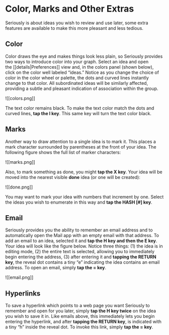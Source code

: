 # Color, Marks and Other Extras

Seriously is about ideas you wish to review and use later, some extra features are available to make this more pleasant and less tedious.

## Color

Color draws the eye and makes things look less plain, so Seriously provides two ways to introduce color into your graph. Select an idea and open the [[details|Preferences]] view and, in the colors panel (shown below), click on the color well labeled “ideas.” Notice as you change the choice of color in the color wheel or palette, the dots and curved lines instantly change to that color. All subordinated ideas will be similarly affected, providing a subtle and pleasant indication of association within the group.

![[colors.png]]

The text color remains black. To make the text color match the dots and curved lines, **tap the I key**. This same key will turn the text color black.

## Marks

Another way to draw attention to a single idea is to mark it. This places a mark character surrounded by parentheses at the front of your idea. The following figure shows the full list of marker characters:

![[marks.png]]

Also, to mark something as done, you might **tap the X key**. Your idea will be moved into the nearest visible **done** idea (or one will be created):

![[done.png]]

You may want to mark your idea with numbers that increment by one. Select the ideas you wish to enumerate in this way and **tap the HASH [#] key**.

## Email

Seriously provides you the ability to remember an email address and to automatically open the Mail app with an empty email with that address. To add an email to an idea, selected it and **tap the H key and then the E key**. Your idea will look like the figure below. Notice three things: (1) the idea is in editing mode, (2) the entire text is selected, allowing you to immediately begin entering the address, (3) after entering it and **tapping the RETURN key**, the reveal dot contains a tiny “e” indicating the idea contains an email address. To open an email, simply **tap the = key**.

![[email.png]]

## Hyperlinks

To save a hyperlink which points to a web page you want Seriously to remember and open for you later, simply **tap the H key twice** on the idea you wish to save it in. Like emails above, this immediately lets you begin entering the hyperlink, and after **tapping the RETURN key**, is indicated with a tiny “h” inside the reveal dot. To invoke this link, simply **tap the = key**.